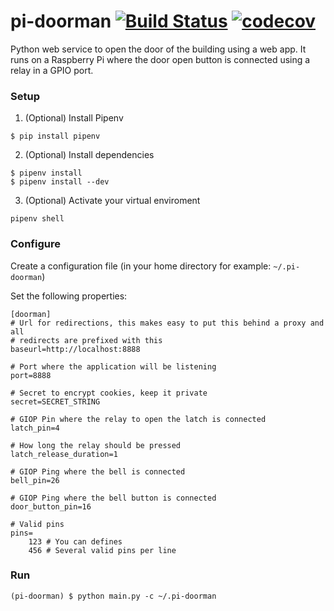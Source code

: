 # pi-doorman [![Build Status](https://travis-ci.org/GianpaMX/pi-doorman.svg?branch=master)](https://travis-ci.org/GianpaMX/pi-doorman) [![codecov](https://codecov.io/gh/GianpaMX/pi-doorman/branch/master/graph/badge.svg)](https://codecov.io/gh/GianpaMX/pi-doorman)


Python web service to open the door of the building using a web app. It runs on
a Raspberry Pi where the door open button is connected using a relay in a GPIO
port.


### Setup

1. (Optional) Install Pipenv
```
$ pip install pipenv
```

2. (Optional) Install dependencies
```
$ pipenv install
$ pipenv install --dev
```

3. (Optional) Activate your virtual enviroment
```
pipenv shell
```


### Configure

Create a configuration file 
(in your home directory for example: `~/.pi-doorman`)

Set the following properties:
```
[doorman]
# Url for redirections, this makes easy to put this behind a proxy and all 
# redirects are prefixed with this
baseurl=http://localhost:8888

# Port where the application will be listening
port=8888

# Secret to encrypt cookies, keep it private 
secret=SECRET_STRING

# GIOP Pin where the relay to open the latch is connected
latch_pin=4

# How long the relay should be pressed
latch_release_duration=1

# GIOP Ping where the bell is connected
bell_pin=26

# GIOP Ping where the bell button is connected
door_button_pin=16

# Valid pins
pins=
	123 # You can defines
	456 # Several valid pins per line
```


### Run 

```
(pi-doorman) $ python main.py -c ~/.pi-doorman
```
